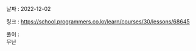 날짜 : 2022-12-02  
  
링크 : https://school.programmers.co.kr/learn/courses/30/lessons/68645  
  
풀이 :  
무난
